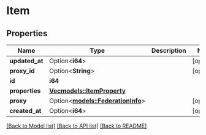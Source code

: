 # Item

## Properties

Name | Type | Description | Notes
------------ | ------------- | ------------- | -------------
**updated_at** | Option<**i64**> |  | [optional]
**proxy_id** | Option<**String**> |  | [optional]
**id** | **i64** |  | 
**properties** | [**Vec<models::ItemProperty>**](ItemProperty.md) |  | 
**proxy** | Option<[**models::FederationInfo**](FederationInfo.md)> |  | [optional]
**created_at** | Option<**i64**> |  | [optional]

[[Back to Model list]](../README.md#documentation-for-models) [[Back to API list]](../README.md#documentation-for-api-endpoints) [[Back to README]](../README.md)


